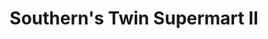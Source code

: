 ---
title: "Southern's Twin Supermart II"
url: /lipa/southerns-twin-supermart-ii/
shop: supermarket
---